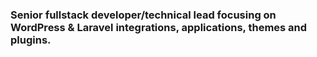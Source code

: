### Senior fullstack developer/technical lead focusing on WordPress & Laravel integrations, applications, themes and plugins.
